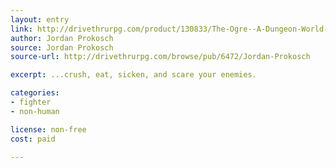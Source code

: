 ```yaml
---
layout: entry
link: http://drivethrurpg.com/product/130833/The-Ogre--A-Dungeon-World-Playbook
author: Jordan Prokosch
source: Jordan Prokosch
source-url: http://drivethrurpg.com/browse/pub/6472/Jordan-Prokosch

excerpt: ...crush, eat, sicken, and scare your enemies.

categories:
- fighter
- non-human

license: non-free
cost: paid

---
```

